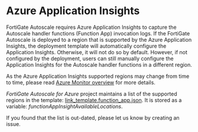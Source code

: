 # Azure Application Insights

FortiGate Autoscale requires Azure Application Insights to capture the Autoscale handler functions (Function App) invocation logs.
If the FortiGate Autoscale is deployed to a region that is supported by the Azure Application Insights, the deployment template will automatically configure the Application Insights. Otherwise, it will not do so by default. However, if not configured by the deployment, users can still manually configure the Application Insights for the Autoscale handler functions in a different region.

As the Azure Application Insights supported regions may change from time to time, please read [Azure Monitor overview](https://docs.microsoft.com/en-us/azure/azure-monitor/overview) for more details.

_FortiGate Autoscale for Azure_ project maintains a list of the supported regions in the template: [link_template.function_app.json](../templates/link_template.function_app.json). It is stored as a variable: _functionAppInsightAvailableLocations_.

If you found that the list is out-dated, please let us know by creating an issue.
